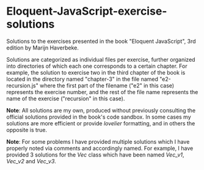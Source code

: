 # Eloquent-JavaScript-exercise-solutions
Solutions to the exercises presented in the book "Eloquent JavaScript", 3rd edition by Marijn Haverbeke.

Solutions are categorized as individual files per exercise, further organized into directories of which each one corresponds to a certain chapter. For example, the solution to exercise two in the third chapter of the book is located in the directory named "chapter-3" in the file named "e2-recursion.js" where the first part of the filename ("e2" in this case) represents the exercise number, and the rest of the file name represents the name of the exercise ("recursion" in this case).

<strong>Note</strong>: All solutions are my own, produced without previously consulting the official solutions provided in the book's code sandbox. In some cases my solutions are more efficient or provide <em>lovelier</em> formatting, and in others the opposite is true.

<strong>Note</strong>: For some problems I have provided multiple solutions which I have properly noted via comments and accordingly named. For example, I have provided 3 solutions for the <em>Vec</em> class which have been named <em>Vec_v1</em>, <em>Vec_v2</em> and <em>Vec_v3</em>.
